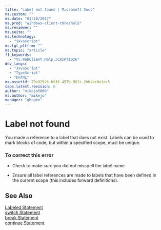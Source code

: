 ```yaml
---
title: "Label not found | Microsoft Docs"
ms.custom: ""
ms.date: "01/18/2017"
ms.prod: "windows-client-threshold"
ms.reviewer: ""
ms.suite: ""
ms.technology: 
  - "javascript"
ms.tgt_pltfrm: ""
ms.topic: "article"
f1_keywords: 
  - "VS.WebClient.Help.SCRIPT1026"
dev_langs: 
  - "JavaScript"
  - "TypeScript"
  - "DHTML"
ms.assetid: 79e32926-b03f-457b-997c-2bb2ec8a1ec5
caps.latest.revision: 6
author: "mikejo5000"
ms.author: "mikejo"
manager: "ghogen"
---
```

# Label not found
You made a reference to a label that does not exist. Labels can be used to mark blocks of code, but within a specified scope, must be unique.  
  
### To correct this error  
  
-   Check to make sure you did not misspell the label name.  
  
-   Ensure all label references are made to labels that have been defined in the current scope (this includes forward definitions).  
  
## See Also  
 [Labeled Statement](../../javascript/reference/labeled-statement-javascript.md)   
 [switch Statement](../../javascript/reference/switch-statement-javascript.md)   
 [break Statement](../../javascript/reference/break-statement-javascript.md)   
 [continue Statement](../../javascript/reference/continue-statement-javascript.md)
